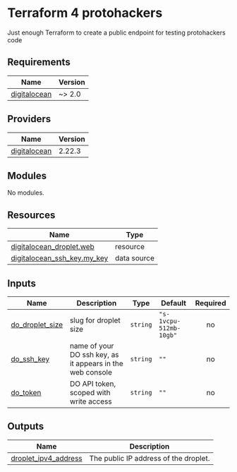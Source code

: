 # Terraform 4 protohackers

Just enough Terraform to create a public endpoint for testing protohackers code

<!-- BEGIN_TF_DOCS -->

## Requirements

| Name | Version |
|------|---------|
| <a name="requirement_digitalocean"></a> [digitalocean](#requirement\_digitalocean) | ~> 2.0 |

## Providers

| Name | Version |
|------|---------|
| <a name="provider_digitalocean"></a> [digitalocean](#provider\_digitalocean) | 2.22.3 |

## Modules

No modules.

## Resources

| Name | Type |
|------|------|
| [digitalocean_droplet.web](https://registry.terraform.io/providers/digitalocean/digitalocean/latest/docs/resources/droplet) | resource |
| [digitalocean_ssh_key.my_key](https://registry.terraform.io/providers/digitalocean/digitalocean/latest/docs/data-sources/ssh_key) | data source |

## Inputs

| Name | Description | Type | Default | Required |
|------|-------------|------|---------|:--------:|
| <a name="input_do_droplet_size"></a> [do\_droplet\_size](#input\_do\_droplet\_size) | slug for droplet size | `string` | `"s-1vcpu-512mb-10gb"` | no |
| <a name="input_do_ssh_key"></a> [do\_ssh\_key](#input\_do\_ssh\_key) | name of your DO ssh key, as it appears in the web console | `string` | `""` | no |
| <a name="input_do_token"></a> [do\_token](#input\_do\_token) | DO API token, scoped with write access | `string` | `""` | no |

## Outputs

| Name | Description |
|------|-------------|
| <a name="output_droplet_ipv4_address"></a> [droplet\_ipv4\_address](#output\_droplet\_ipv4\_address) | The public IP address of the droplet. |
<!-- END_TF_DOCS -->
